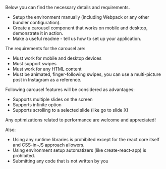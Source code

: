 Below you can find the necessary details and requirements.
- Setup the environment manually (including Webpack or any other bundler configuration).
- Create a carousel component that works on mobile and desktop, demonstrate it in action.
- Make a useful readme - tell us how to set up your application.

The requirements for the carousel are:
- Must work for mobile and desktop devices
- Must support swipes
- Must work for any HTML content
- Must be animated, finger-following swipes, you can use a multi-picture post in Instagram as a reference.

Following carousel features will be considered as advantages:
- Supports multiple slides on the screen
- Supports infinite option
- Supports scrolling to a selected slide (like go to slide X)

Any optimizations related to performance are welcome and appreciated!

Also:
- Using any runtime libraries is prohibited except for the react core itself and CSS-in-JS approach allowers.
- Using environment setup automatizers (like create-react-app) is prohibited.
- Submitting any code that is not written by you